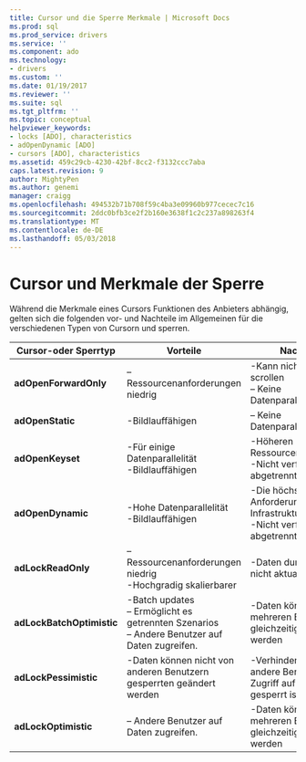 ```yaml
---
title: Cursor und die Sperre Merkmale | Microsoft Docs
ms.prod: sql
ms.prod_service: drivers
ms.service: ''
ms.component: ado
ms.technology:
- drivers
ms.custom: ''
ms.date: 01/19/2017
ms.reviewer: ''
ms.suite: sql
ms.tgt_pltfrm: ''
ms.topic: conceptual
helpviewer_keywords:
- locks [ADO], characteristics
- adOpenDynamic [ADO]
- cursors [ADO], characteristics
ms.assetid: 459c29cb-4230-42bf-8cc2-f3132ccc7aba
caps.latest.revision: 9
author: MightyPen
ms.author: genemi
manager: craigg
ms.openlocfilehash: 494532b71b708f59c4ba3e09960b977cecec7c16
ms.sourcegitcommit: 2ddc0bfb3ce2f2b160e3638f1c2c237a898263f4
ms.translationtype: MT
ms.contentlocale: de-DE
ms.lasthandoff: 05/03/2018
---
```

# <a name="cursor-and-lock-characteristics"></a>Cursor und Merkmale der Sperre
Während die Merkmale eines Cursors Funktionen des Anbieters abhängig, gelten sich die folgenden vor- und Nachteile im Allgemeinen für die verschiedenen Typen von Cursorn und sperren.  
  
|Cursor-oder Sperrtyp|Vorteile|Nachteile|  
|-------------------------|----------------|-------------------|  
|**adOpenForwardOnly**|– Ressourcenanforderungen niedrig|-Kann nicht rückwärts scrollen<br />– Keine Datenparallelität|  
|**adOpenStatic**|-Bildlauffähigen|– Keine Datenparallelität|  
|**adOpenKeyset**|-Für einige Datenparallelität<br />-Bildlauffähigen|-Höheren Ressourcenbedarf<br />-Nicht verfügbar in abgetrennten Szenario|  
|**adOpenDynamic**|-Hohe Datenparallelität<br />-Bildlauffähigen|-Die höchsten Anforderungen von Infrastrukturressourcen<br />-Nicht verfügbar in abgetrennten Szenario|  
|**adLockReadOnly**|– Ressourcenanforderungen niedrig<br />-Hochgradig skalierbarer|-Daten durch Cursor nicht aktualisiert.|  
|**adLockBatchOptimistic**|-Batch updates<br />– Ermöglicht es getrennten Szenarios<br />– Andere Benutzer auf Daten zugreifen.|-Daten können von mehreren Benutzern gleichzeitig geändert werden|  
|**adLockPessimistic**|-Daten können nicht von anderen Benutzern gesperrten geändert werden|-Verhindert, dass andere Benutzer den Zugriff auf Daten gesperrt ist|  
|**adLockOptimistic**|– Andere Benutzer auf Daten zugreifen.|-Daten können von mehreren Benutzern gleichzeitig geändert werden|
